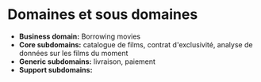 # Domaines et sous domaines
- **Business domain:** Borrowing movies
- **Core subdomains:** catalogue de films, contrat d'exclusivité, analyse de données sur les films du moment
- **Generic subdomains:** livraison, paiement 
- **Support subdomains:**